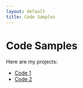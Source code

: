 ```yaml
---
layout: default
title: Code Samples
---
```


# Code Samples

Here are my projects:

- [Code 1](projects/code1.md)
- [Code 2](projects/code2.md)

